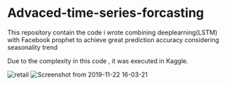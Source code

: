 # Advaced-time-series-forcasting

This repository contain the code i wrote combining deeplearning(LSTM) with Facebook prophet to achieve great prediction accuracy considering seasonality trend


Due to the complexity in this code , it was executed in Kaggle.

![retail](https://user-images.githubusercontent.com/24733068/69399430-3667db00-0d42-11ea-9701-dd4cdcea64a6.png)
![Screenshot from 2019-11-22 16-03-21](https://user-images.githubusercontent.com/24733068/69399431-3667db00-0d42-11ea-818f-b058a5c18e2d.png)

